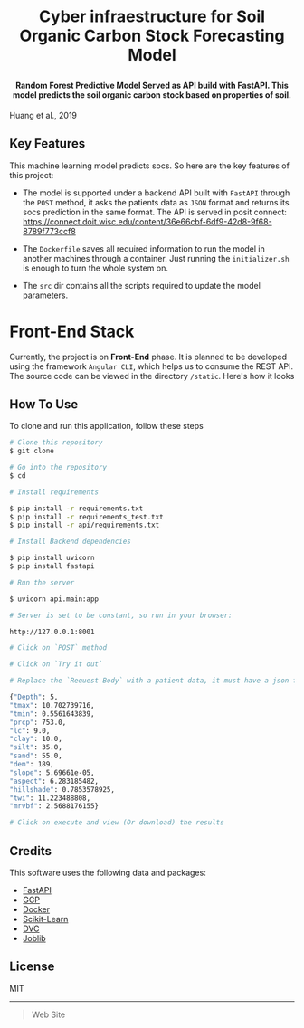 <h1 align="center">

  Cyber infraestructure for Soil Organic Carbon Stock Forecasting Model
  <br>
</h1>

<h4 align="center">Random Forest Predictive Model Served as API build with FastAPI. This model predicts the soil organic carbon stock based on properties of soil.
</h4>

Huang et al., 2019

## Key Features

This machine learning model predicts socs. So here are the key features of this project:

* The model is supported under a backend API built with `FastAPI` through the `POST` method, it asks the patients data as `JSON` format and returns its socs prediction in the same format. The API is served in posit connect: https://connect.doit.wisc.edu/content/36e66cbf-6df9-42d8-9f68-8789f773ccf8

* The `Dockerfile` saves all required information to run the model in another machines through a container. Just running the `initializer.sh` is enough to turn the whole system on.

* The `src` dir contains all the scripts required to update the model parameters.


<h1> Front-End Stack</h1>

Currently, the project is on **Front-End** phase. It is planned to be developed using the framework `Angular CLI`, which helps us to consume the REST API. The source code can be viewed in the directory `/static`. Here's how it looks


## How To Use

To clone and run this application, follow these steps

```bash
# Clone this repository
$ git clone 

# Go into the repository
$ cd 

# Install requirements

$ pip install -r requirements.txt
$ pip install -r requirements_test.txt
$ pip install -r api/requirements.txt

# Install Backend dependencies

$ pip install uvicorn
$ pip install fastapi

# Run the server

$ uvicorn api.main:app

# Server is set to be constant, so run in your browser:

http://127.0.0.1:8001 

# Click on `POST` method

# Click on `Try it out`

# Replace the `Request Body` with a patient data, it must have a json format, here is an example:

{"Depth": 5,
"tmax": 10.702739716,
"tmin": 0.5561643839,
"prcp": 753.0,
"lc": 9.0,
"clay": 10.0,
"silt": 35.0,
"sand": 55.0,
"dem": 189,
"slope": 5.69661e-05,
"aspect": 6.283185482, 
"hillshade": 0.7853578925,
"twi": 11.223488808, 
"mrvbf": 2.5688176155}

# Click on execute and view (Or download) the results

```

## Credits

This software uses the following data and packages:

- [FastAPI](https://fastapi.tiangolo.com)
- [GCP](https://cloud.google.com)
- [Docker](https://www.docker.com)
- [Scikit-Learn](https://scikit-learn.org/stable/)
- [DVC](https://dvc.org)
- [Joblib](https://joblib.readthedocs.io/en/latest/)


## License

MIT

---

> Web Site
